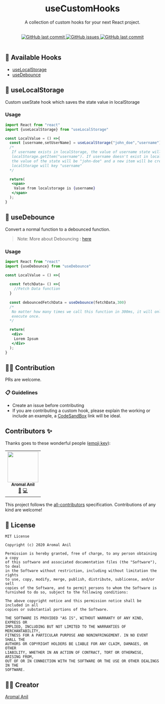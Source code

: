 <div align="center">
    <h1>useCustomHooks</h1>
    <p>A collection of custom hooks for your next React project.</p>
	<br/>
	<div align="center">
  <a href="https://github.com/aromalanil/useCustomHooks/commits/master">
    <img alt="GitHub last commit" src="https://img.shields.io/github/last-commit/aromalanil/useCustomHooks?style=for-the-badge">
  </a>
	<a href="https://github.com/aromalanil/useCustomHooks/issues">
		<img alt="GitHub issues" src="https://img.shields.io/github/issues/aromalanil/useCustomHooks?style=for-the-badge">
	</a>
	<a href="https://github.com/aromalanil/useCustomHooks/commits/master">
		<img alt="GitHub last commit" src="https://img.shields.io/github/last-commit/aromalanil/useCustomHooks?style=for-the-badge">
	</a>
	</div>
</div>
<br/>

## 📘 Available Hooks

- [useLocalStorage](#-useLocalStorage)
- [useDebounce](#-useDebounce)

## 💾 useLocalStorage
Custom useState hook which saves the state value in localStorage

### Usage

```jsx
import React from "react"
import {useLocalStorage} from "useLocalStorage"

const LocalValue = () =>{
  const [username,setUserName] = useLocalStorage("john_doe","username")
  /*
   If username exists in localStorage, the value of username state will be
   localStorage.getItem("username"). If username doesn't exist in localStorage, 
   the value of the state will be "john-doe" and a new item will be created in
   localStorage will key "username"
  */

  return(
   <span>
    Value from localstorage is {username}
   </span>
  );
}
```

## 🏀 useDebounce
Convert a normal function to a debounced function.

> Note: More about Debouncing : [here]()


### Usage

```jsx
import React from "react"
import {useDebounce} from "useDebounce"

const LocalValue = () =>{
   
  const fetchData= () =>{
    //Fetch Data function
  }
  
  const debouncedFetchData = useDebounce(fetchData,300)
  /*
   No matter how many times we call this function in 300ms, it will only
   execute once.
  */ 

  return(
   <div>
    Lorem Ipsum
   </div>
  );
}
```

## 🤝🏻 Contribution
PRs are welcome.

### 📋 Guidelines
- Create an issue before contributing
- If you are contributing a custom hook, please explain the working or include an example, a [CodeSandBox](https://codesandbox.io/) link will be ideal.

## Contributors ✨

Thanks goes to these wonderful people ([emoji key](https://allcontributors.org/docs/en/emoji-key)):

<!-- ALL-CONTRIBUTORS-LIST:START - Do not remove or modify this section -->
<!-- prettier-ignore-start -->
<!-- markdownlint-disable -->
<table>
  <tr>
    <td align="center"><a href="http://aromalanil.me"><img src="https://avatars1.githubusercontent.com/u/49222186?v=4" width="100px;" alt=""/><br /><sub><b>Aromal Anil</b></sub></a><br /><a href="https://github.com/aromalanil/useCustomHooks/commits?author=aromalanil" title="Documentation">📖</a> <a href="https://github.com/aromalanil/useCustomHooks/commits?author=aromalanil" title="Code">💻</a></td>
  </tr>
</table>

<!-- markdownlint-enable -->
<!-- prettier-ignore-end -->
<!-- ALL-CONTRIBUTORS-LIST:END -->

This project follows the [all-contributors](https://allcontributors.org) specification.
Contributions of any kind are welcome!

## 📜 License

```
MIT License

Copyright (c) 2020 Aromal Anil

Permission is hereby granted, free of charge, to any person obtaining a copy
of this software and associated documentation files (the "Software"), to deal
in the Software without restriction, including without limitation the rights
to use, copy, modify, merge, publish, distribute, sublicense, and/or sell
copies of the Software, and to permit persons to whom the Software is
furnished to do so, subject to the following conditions:

The above copyright notice and this permission notice shall be included in all
copies or substantial portions of the Software.

THE SOFTWARE IS PROVIDED "AS IS", WITHOUT WARRANTY OF ANY KIND, EXPRESS OR
IMPLIED, INCLUDING BUT NOT LIMITED TO THE WARRANTIES OF MERCHANTABILITY,
FITNESS FOR A PARTICULAR PURPOSE AND NONINFRINGEMENT. IN NO EVENT SHALL THE
AUTHORS OR COPYRIGHT HOLDERS BE LIABLE FOR ANY CLAIM, DAMAGES, OR OTHER
LIABILITY, WHETHER IN AN ACTION OF CONTRACT, TORT OR OTHERWISE, ARISING FROM,
OUT OF OR IN CONNECTION WITH THE SOFTWARE OR THE USE OR OTHER DEALINGS IN THE
SOFTWARE.
```

## ✍🏻 Creator

[Aromal Anil](https://aromalanil.me)

